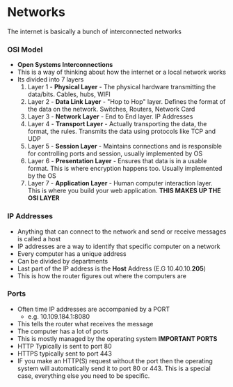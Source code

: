 # Networks

The internet is basically a bunch of interconnected networks

### OSI Model
* **Open Systems Interconnections**
* This is a way of thinking about how the internet or a local network works
* Its divided into 7 layers
	1. Layer 1 - **Physical Layer** - The physical hardware transmitting the data/bits. Cables, hubs, WIFI
	2. Layer 2 - **Data Link Layer** - "Hop to Hop" layer. Defines the format of the data on the network. Switches, Routers, Network Card
	3. Layer 3 - **Network Layer** - End to End layer. IP Addresses
	4. Layer 4 - **Transport Layer** - Actually transporting the data, the format, the rules. Transmits the data using protocols like TCP and UDP
	5. Layer 5 - **Session Layer** - Maintains connections and is responsible for controlling ports and session, usually implemented by OS
	6. Layer 6 - **Presentation Layer** - Ensures that data is in a usable format. This is where encryption happens too. Usually implemented by the OS
	7. Layer 7 - **Application Layer** - Human computer interaction layer. This is where you build your web application. 
**THIS MAKES UP THE OSI LAYER**


### IP Addresses
* Anything that can connect to the network and send or receive messages is called a host
* IP addresses are a way to identify that specific computer on a network
* Every computer has a unique address
* Can be divided by departments
* Last part of the IP address is the **Host** Address (E.G 10.40.10.**205**)
* This is how the router figures out where the computers are

### Ports
* Often time IP addresses are accompanied by a PORT
	* e.g. 10.109.184.1:8080
* This tells the router what receives the message
* The computer has a lot of ports
* This is mostly managed by the operating system
**IMPORTANT PORTS**
* HTTP Typically is sent to port 80
* HTTPS typically sent to port 443
* IF you make an HTTP(S) request without the port then the operating system will automatically send it to port 80 or 443. This is a special case, everything else you need to be specific. 


